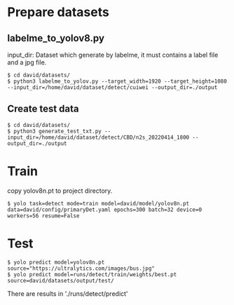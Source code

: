

# Prepare datasets
## labelme_to_yolov8.py
input_dir: Dataset which generate by labelme, it must contains a label file and a jpg file.
```
$ cd david/datasets/
$ python3 labelme_to_yolov.py --target_width=1920 --target_height=1080 --input_dir=/home/david/dataset/detect/cuiwei --output_dir=./output
```

## Create test data
```
$ cd david/datasets/
$ python3 generate_test_txt.py --input_dir=/home/david/dataset/detect/CBD/n2s_20220414_1800 --output_dir=./output
```


# Train
copy yolov8n.pt to project directory.
```
$ yolo task=detect mode=train model=david/model/yolov8n.pt data=david/config/primaryDet.yaml epochs=300 batch=32 device=0 workers=56 resume=False
```

# Test
```
$ yolo predict model=yolov8n.pt source="https://ultralytics.com/images/bus.jpg"
$ yolo predict model=runs/detect/train/weights/best.pt source=david/datasets/output/test/
```
There are results in './runs/detect/predict'
